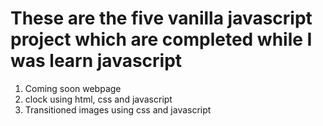# These are the five vanilla javascript project which are completed while I was learn javascript 
1. Coming soon webpage 
2. clock using html, css and javascript 
3. Transitioned images using css and javascript 
